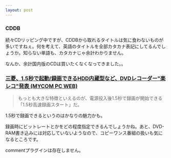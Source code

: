```yaml
---
layout: post
---
```

<h3>CDDB</h3>
<p>続々CDリッピング中ですが、CDDBから取れるタイトルは気に食わないものが多いですねぇ。何を考えて、英語のタイトルを全部カタカナ表記にしてるんでしょうか。知らない単語も、カタカナじゃ余計わかりません。</p>
<p>なんか、余計国内版のCDは買いたくなくなってきました。。</p>
<h3><a href="http://pcweb.mycom.co.jp/news/2004/03/10/004.html">三菱、1.5秒で起動/録画できるHDD内蔵型など、DVDレコーダー&quot;楽レコ&quot;発表 (MYCOM PC WEB)</a></h3>
<blockquote><p>もっとも大きな特徴といえるのが、電源投入後1.5秒で録画が開始できる「1.5秒高速録画スタート」だ。</p>
</blockquote>
<p>1.5秒で録画できるというのはかなりの魅力かも。</p>
<p>録画時にビットレートとかをどの程度指定できるんでしょうかね。あと、DVD-RAM書き込みには対応していないようなので、コピーワンス番組の扱いも気になるところです。</p>
<p><span class="error">commentプラグインは存在しません。</span> </p>
